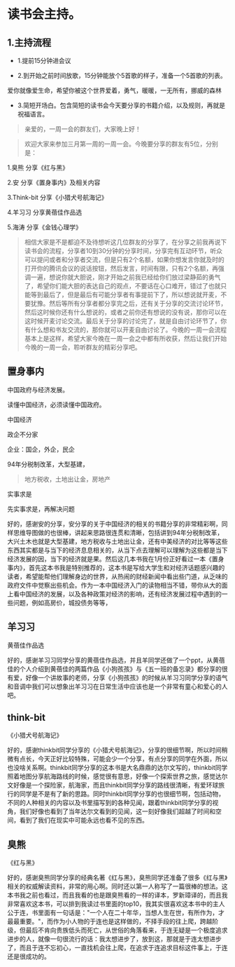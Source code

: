 # 读书会主持。

## 1.主持流程

- 1.提前15分钟进会议

- 2.到开始之前时间放歌，15分钟能放个5首歌的样子，准备一个5首歌的列表。

爱你就像爱生命，希望你被这个世界爱着，勇气，暖暖，一无所有，挪威的森林

- 3.简短开场白。包含简短的读书会今天要分享的书籍介绍，以及规则，再就是祝福语言。

>亲爱的，一周一会的群友们，大家晚上好！

>欢迎大家来参加三月第一周的一周一会。今晚要分享的群友有5位，分别是：

1.臭熊 分享《红与黑》

2.安 分享《置身事内》及相关内容

3.Think-bit 分享《小猎犬号航海记》

4.羊习习 分享黄蓓佳作品选

5.海涛 分享《金钱心理学》

>相信大家是不是都迫不及待想听这几位群友的分享了，在分享之前我再说下读书会的流程，分享者10到30分钟的分享时间，分享完有互动环节，听众可以提问或者和分享者交流，但是只有2个名额，如果你想发言你就及时的打开你的腾讯会议的说话按钮，然后发言，时间有限，只有2个名额，再强调一遍，想说你就大胆说，刚才开始之前我已经给你们放过梁静茹的勇气了，希望你们能大胆的表达自己的观点，不要话在心口难开，错过了也就只能等到最后了，但是最后有可能分享者有事提前下了，所以想说就开麦，不要犹豫。然后等所有分享者都分享完之后，还有关于分享的交流讨论环节，然后这时候你还有什么想说的，或者之前你还有想说的没有说，那你可以在这时候开麦讨论交流。最后关于分享的讨论完了，就是自由讨论环节了，你有什么想和书友交流的，那你就可以开麦自由讨论了。今晚的一周一会流程基本上是这样，希望大家今晚在一周一会之中都有所收获，然后让我们开始今晚的一周一会，聆听群友的精彩分享吧。

## 置身事内

中国政府与经济发展。

读懂中国经济，必须读懂中国政府。

中国经济

政企不分家

企业：国企，外企，民企

94年分税制改革，大型基建，

>地方税收，土地出让金，房地产

实事求是

先实事求是，再解决问题

好的，感谢安的分享，安分享的关于中国经济的相关的书籍分享的非常精彩啊，同样思维导图做的也很棒，讲起来思路很连贯和清晰，包括讲到94年分税制改革，大兴土木也就是大型基建，地方税收与土地出让金，还有中美经济的对比等等这些东西其实都是与当下的经济息息相关的，从当下点去理解可以理解为这些都是当下经济发展的因，当下的经济就是果。然后这几本书我在1月份正好看过一本《置身事内》，首先这本书我是特别推荐的，这本书是写给大学生和对经济话题感兴趣的读者，希望能帮他们理解身边的世界，从热闹的财经新闻中看出些门道，从乏味的政府文件中觉察出些机会。作为一本中国经济入门的读物相当不错，带你从大的面上看中国经济的发展，以及各种政策对经济的影响，还有经济发展过程中遇到的一些问题，例如高房价，城投债务等等，

## 羊习习

黄蓓佳作品选

好的，感谢羊习习同学分享的黄蓓佳作品选，并且羊同学还做了一个ppt，从黄蓓佳的个人介绍到黄蓓佳的两篇作品《小狗孩孩》与《五一班的备忘录》都分享的很有爱，好像一个讲故事的老师，分享《小狗孩孩》的时候从羊习习同学分享的语气和音调中我们可以想象出羊习习在日常生活中应该也是一个非常有童心和爱心的人吧。

## think-bit

《小猎犬号航海记》

好的，感谢thinkbit同学分享的《小猎犬号航海记》，分享的很细节啊，所以时间稍微有点长，今天正好比较特殊，可能会少一个分享，有点分享的同学在外面，所以也没啥关系啊。thinkbit同学分享的这本书是大名鼎鼎的达尔文写的，thinkbit同学照着地图分享航海路线的时候，感觉很有意思，好像一个探索世界之旅，感觉达尔文好像是一个探险家，航海家，而且thinkbit同学分享的路线很清晰，有爱环球旅行的同学是不是有了新的思路。同时thinkbit同学分享的也很细节啊，包括动物，不同的人种相关的内容以及书里描写到的各种见闻，跟着thinkbit同学分享的视角，我们好像也看到了当年达尔文看到的见闻，这一刻好像我们超越了时间和空间，看到了我们在现实中可能永远也看不见的东西。

## 臭熊

《红与黑》

好的，感谢臭熊同学分享的经典名著《红与黑》，臭熊同学还准备了很多《红与黑》相关的权威解读资料，非常的用心啊。同时还以第一人称写了一篇很棒的想法。这本书我之前也看过，而且我看的也是跟臭熊看的一样的译本，罗新璋译的，而且我非常喜欢这本书，可以排到我读过书里面的top10，我其实很喜欢这本书中的主人公于连，书里面有一句话是："一个人在二十年华，当想人生在世，有所作为，才最最重要。"，而作为小人物的于连也是这样做的，不择手段的往上爬，跨越阶级，但最后不肯向贵族低头而死亡，从世俗的角落看来，于连无疑是一个极度追求进步的人，就像一句很流行的话：我太想进步了，放到这，那就是于连太想进步了，而且于连不忘初心，一直找机会往上爬，在追求于连追求目标这件事上，于连还是很成功的。

